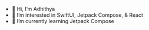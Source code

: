- 👋  Hi, I’m Adhithya
- 👀  I’m interested in SwiftUI, Jetpack Compose, & React
- 🌱  I’m currently learning Jetpack Compose

<!---
adhithya90/adhithya90 is a ✨ special ✨ repository because its `README.md` (this file) appears on your GitHub profile.
You can click the Preview link to take a look at your changes.
--->
